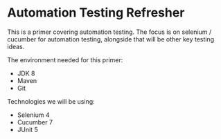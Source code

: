 # Automation Testing Refresher

This is a primer covering automation testing. The focus is on selenium / cucumber for automation testing, alongside that will be other key testing ideas.

The environment needed for this primer:

- JDK 8
- Maven
- Git

Technologies we will be using:

- Selenium 4
- Cucumber 7
- JUnit 5